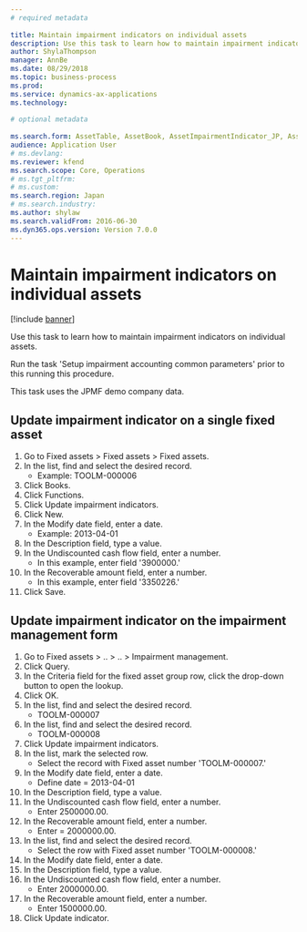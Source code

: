 ```yaml
--- 
# required metadata 
 
title: Maintain impairment indicators on individual assets
description: Use this task to learn how to maintain impairment indicators on individual assets. 
author: ShylaThompson
manager: AnnBe 
ms.date: 08/29/2018
ms.topic: business-process 
ms.prod:  
ms.service: dynamics-ax-applications 
ms.technology:  
 
# optional metadata 
 
ms.search.form: AssetTable, AssetBook, AssetImpairmentIndicator_JP, AssetImpairmentReview_JP, SysQueryForm   
audience: Application User 
# ms.devlang:  
ms.reviewer: kfend
ms.search.scope: Core, Operations 
# ms.tgt_pltfrm:  
# ms.custom:  
ms.search.region: Japan
# ms.search.industry: 
ms.author: shylaw
ms.search.validFrom: 2016-06-30 
ms.dyn365.ops.version: Version 7.0.0 
---
```

# Maintain impairment indicators on individual assets

[!include [banner](../../includes/banner.md)]

Use this task to learn how to maintain impairment indicators on individual assets.



Run the task 'Setup impairment accounting common parameters' prior to this running this procedure. 



This task uses the JPMF demo company data.


## Update impairment indicator on a single fixed asset
1. Go to Fixed assets > Fixed assets > Fixed assets.
2. In the list, find and select the desired record.
    * Example: TOOLM-000006  
3. Click Books.
4. Click Functions.
5. Click Update impairment indicators.
6. Click New.
7. In the Modify date field, enter a date.
    * Example: 2013-04-01  
8. In the Description field, type a value.
9. In the Undiscounted cash flow field, enter a number.
    * In this example, enter field '3900000.'  
10. In the Recoverable amount field, enter a number.
    * In this example, enter field '3350226.'  
11. Click Save.

## Update impairment indicator on the impairment management form
1. Go to Fixed assets > .. > .. > Impairment management.
2. Click Query.
3. In the Criteria field for the fixed asset group row, click the drop-down button to open the lookup.
4. Click OK.
5. In the list, find and select the desired record.
    * TOOLM-000007  
6. In the list, find and select the desired record.
    * TOOLM-000008  
7. Click Update impairment indicators.
8. In the list, mark the selected row.
    * Select the record with Fixed asset number 'TOOLM-000007.'  
9. In the Modify date field, enter a date.
    * Define date = 2013-04-01  
10. In the Description field, type a value.
11. In the Undiscounted cash flow field, enter a number.
    * Enter 2500000.00.  
12. In the Recoverable amount field, enter a number.
    * Enter = 2000000.00.  
13. In the list, find and select the desired record.
    * Select the row with Fixed asset number 'TOOLM-000008.'  
14. In the Modify date field, enter a date.
15. In the Description field, type a value.
16. In the Undiscounted cash flow field, enter a number.
    * Enter 2000000.00.  
17. In the Recoverable amount field, enter a number.
    * Enter 1500000.00.  
18. Click Update indicator.

